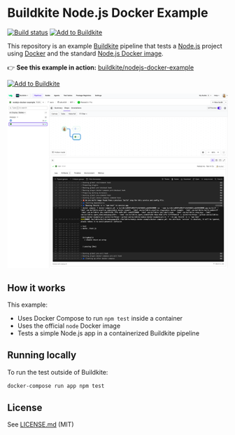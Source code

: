 # Buildkite Node.js Docker Example

[![Build status](https://badge.buildkite.com/a9d2e75d3a3a450b44b12f0e592899b98375217e54a346cde8.svg?branch=main)](https://buildkite.com/buildkite/nodejs-docker-example)
[![Add to Buildkite](https://img.shields.io/badge/Add%20to%20Buildkite-14CC80)](https://buildkite.com/new)

This repository is an example [Buildkite](https://buildkite.com/) pipeline that tests a [Node.js](https://nodejs.org/) project using [Docker](https://docker.com/) and the standard [Node.js Docker image](https://hub.docker.com/_/node/).

👉 **See this example in action:** [buildkite/nodejs-docker-example](https://buildkite.com/buildkite/nodejs-docker-example/builds/latest?branch=main)

[![Add to Buildkite](https://buildkite.com/button.svg)](https://buildkite.com/new)

<a href="https://buildkite.com/buildkite/nodejs-docker-example/builds/latest?branch=main">
  <img width="2400" alt="Screenshot of Buildkite Node.js Docker example pipeline" src=".buildkite/screenshot.png" />
</a>

<!-- docs:start -->

## How it works

This example:
- Uses Docker Compose to run `npm test` inside a container
- Uses the official `node` Docker image
- Tests a simple Node.js app in a containerized Buildkite pipeline

<!-- docs:end -->

## Running locally

To run the test outside of Buildkite:

```bash
docker-compose run app npm test
```

## License

See [LICENSE.md](LICENSE.md) (MIT)
